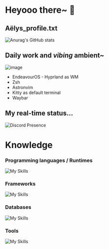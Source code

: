  #  Heyooo there~ 👋

## Aëlys_profile.txt

![Anurag's GitHub stats](https://github-readme-stats.vercel.app/api?username=LysImbecile&show_icons=true&theme=dracula)


## Daily work and *vibing* ambient~ 
   ![image](https://github.com/LysImbecile/LysImbecile/assets/136639736/87c24825-808f-4631-90d6-c1db01b0b0fa)

   - EndeavourOS - Hyprland as WM
   - Zsh 
   - Astronvim 
   - Kitty as default terminal 
   - Waybar 
   
   
## My real-time status... 

![Discord Presence](https://lanyard.cnrad.dev/api/1122714514220142672)


# Knowledge


### Programming languages / Runtimes

![My Skills](https://skillicons.dev/icons?i=js,ts,nodejs,html,css,py,bash)


### Frameworks

![My Skills](https://skillicons.dev/icons?i=django,sequelize,tailwind,express,prisma,react,vite)

### Databases 

![My Skills](https://skillicons.dev/icons?i=mysql,mongodb,sqlite)


### Tools

![My Skills](https://skillicons.dev/icons?i=docker,github,idea,postman,vscode,git,linux,neovim,vercel)



